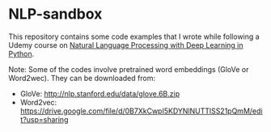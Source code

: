 # NLP-sandbox

This repository contains some code examples that I wrote while following a Udemy course on [Natural Language Processing with Deep Learning in Python].

[Natural Language Processing with Deep Learning in Python]: https://www.udemy.com/course/natural-language-processing-with-deep-learning-in-python/ 

Note: Some of the codes involve pretrained word embeddings (GloVe or Word2wec). They can be downloaded from:
- GloVe: http://nlp.stanford.edu/data/glove.6B.zip
- Word2vec: https://drive.google.com/file/d/0B7XkCwpI5KDYNlNUTTlSS21pQmM/edit?usp=sharing

